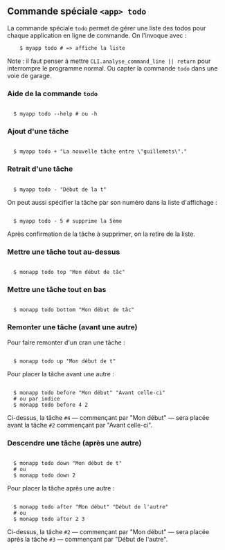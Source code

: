 ## Commande spéciale `<app> todo`

La commande spéciale `todo` permet de gérer une liste des todos pour chaque application en ligne de commande. On l'invoque avec :

        $ myapp todo # => affiche la liste

Note : il faut penser à mettre `CLI.analyse_command_line || return` pour interrompre le programme normal. Ou capter la commande `todo` dans une voie de garage.

### Aide de la commande `todo`

```

  $ myapp todo --help # ou -h

```

### Ajout d'une tâche

```

  $ myapp todo + "La nouvelle tâche entre \"guillemets\"."

```

### Retrait d'une tâche

```

  $ myapp todo - "Début de la t"

```

On peut aussi spécifier la tâche par son numéro dans la liste d'affichage :

```

  $ myapp todo - 5 # supprime la 5ème

```

Après confirmation de la tâche à supprimer, on la retire de la liste.

### Mettre une tâche tout au-dessus

```

  $ monapp todo top "Mon début de tâc"

```

### Mettre une tâche tout en bas

```

  $ monapp todo bottom "Mon début de tâc"

```

### Remonter une tâche (avant une autre)

Pour faire remonter d'un cran une tâche :

```

  $ monapp todo up "Mon début de t"

```

Pour placer la tâche avant une autre :

```

  $ monapp todo before "Mon début" "Avant celle-ci"
  # ou par indice
  $ monapp todo before 4 2

```

Ci-dessus, la tâche `#4` — commençant par "Mon début" — sera placée avant la tâche `#2` commençant par "Avant celle-ci".

### Descendre une tâche (après une autre)

```

  $ monapp todo down "Mon début de t"
  # ou
  $ monapp todo down 2

```

Pour placer la tâche après une autre :

```

  $ monapp todo after "Mon début" "Début de l'autre"
  # ou
  $ monapp todo after 2 3

```

Ci-dessus, la tâche `#2` — commençant par "Mon début" — sera placée après la tâche `#3` — commençant par "Début de l'autre".
